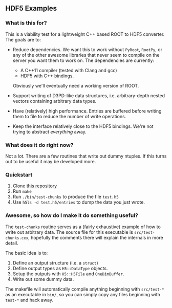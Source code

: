 HDF5 Examples
-------------

### What is this for? ###

This is a viability test for a lightweight C++ based ROOT to HDF5
converter. The goals are to:

 - Reduce dependencies. We want this to work without `PyRoot`,
   `RootPy`, or any of the other awesome libraries that never seem to
   compile on the server you want them to work on. The dependencies
   are currently:

	+ A C++11 compiler (tested with Clang and gcc)
	+ HDF5 with C++ bindings.

   Obviously we'll eventually need a working version of ROOT.

 - Support writing of D3PD-like data structures, i.e. arbitrary-depth
   nested vectors containing arbitrary data types.

 - Have (relatively) high performance. Entries are buffered before writing
   them to file to reduce the number of write operations.

 - Keep the interface relatively close to the HDF5 bindings. We're not
   trying to abstract _everything_ away.

### What does it do right now? ###

Not a lot. There are a few routines that write out dummy ntuples.
If this turns out to be useful it may be developed more.

### Quickstart ###

 1. Clone [this repository][repo]
 2. Run `make`
 3. Run `./bin/test-chunks` to produce the file `test.h5`
 4. Use `h5ls -d test.h5/entries` to dump the data you just wrote.

[repo]: https://github.com/dguest/hdf5-ntuples "github repo"

### Awesome, so how do I make it do something useful? ###

The `test-chunks` routine serves as a (fairly exhaustive) example of
how to write out arbitrary data. The source file for this executable
is `src/test-chunks.cxx`, hopefully the comments there will explain
the internals in more detail.

The basic idea is to:

 1. Define an output structure (i.e. a `struct`)
 2. Define output types as `H5::DataType` objects.
 3. Setup the outputs with `H5::H5File` and `OneDimBuffer`.
 4. Write out some dummy data.

The makefile will automatically compile anything beginning with
`src/test-*` as an executable in `bin/`, so you can simply copy any
files beginning with `test-*` and hack away.

